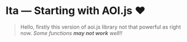# Ita — Starting with AOI.js ❤
> Hello, firstly this version of aoi.js library not that powerful as right now. 
*Some functions __may not work__ well!!*
